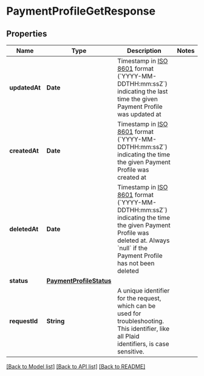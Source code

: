 # PaymentProfileGetResponse

## Properties
Name | Type | Description | Notes
------------ | ------------- | ------------- | -------------
**updatedAt** | **Date** | Timestamp in [ISO 8601](https://wikipedia.org/wiki/ISO_8601) format (&#x60;YYYY-MM-DDTHH:mm:ssZ&#x60;) indicating the last time the given Payment Profile was updated at | 
**createdAt** | **Date** | Timestamp in [ISO 8601](https://wikipedia.org/wiki/ISO_8601) format (&#x60;YYYY-MM-DDTHH:mm:ssZ&#x60;) indicating the time the given Payment Profile was created at | 
**deletedAt** | **Date** | Timestamp in [ISO 8601](https://wikipedia.org/wiki/ISO_8601) format (&#x60;YYYY-MM-DDTHH:mm:ssZ&#x60;) indicating the time the given Payment Profile was deleted at. Always &#x60;null&#x60; if the Payment Profile has not been deleted | 
**status** | [**PaymentProfileStatus**](PaymentProfileStatus.md) |  | 
**requestId** | **String** | A unique identifier for the request, which can be used for troubleshooting. This identifier, like all Plaid identifiers, is case sensitive. | 

[[Back to Model list]](../README.md#documentation-for-models) [[Back to API list]](../README.md#documentation-for-api-endpoints) [[Back to README]](../README.md)


